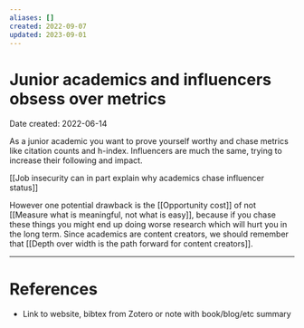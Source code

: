 ```yaml
---
aliases: []
created: 2022-09-07
updated: 2023-09-01
---
```


# Junior academics and influencers obsess over metrics
Date created: 2022-06-14

As a junior academic you want to prove yourself worthy and chase metrics like citation counts and h-index. Influencers are much the same, trying to increase their following and impact.

[[Job insecurity can in part explain why academics chase influencer status]]

However one potential drawback is the [[Opportunity cost]] of not [[Measure what is meaningful, not what is easy]], because if you chase these things you might end up doing worse research which will hurt you in the long term. Since academics are content creators, we should remember that [[Depth over width is the path forward for content creators]].

---
# References
* Link to website, bibtex from Zotero or note with book/blog/etc summary